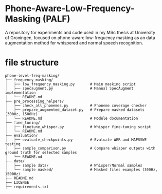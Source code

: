 # Phone-Aware-Low-Frequency-Masking (PALF)
A repository for experiments and code used in my MSc thesis at University of Groningen, focused on phone-aware low-frequency masking as an data augmentation method for whispered and normal speech recognition.

# file structure
```
phone-level-freq-masking/ 
├── frequency_masking/ 
│   ├── low_frequency_masking.py       # Main masking script 
│   ├── specaugment.py                 # Manual SpecAugment implementation 
│   └── README.md                       
├── pre_processing_helpers/ 
│   ├── check_all_phonemes.py          # Phoneme coverage checker 
│   ├── prepare_augmented_dataset.py   # Prepare masked datasets (300Hz, 1500Hz) 
│   └── README.md                      # Module documentation 
├── fine_tuning/ 
│   ├── finetune_whisper.py            # Whisper fine-tuning script 
│   └── README.md                      
├── evaluation/ 
│   ├── evaluate_checkpoints.py        # Evaluate WER and MAPSSWE testing 
│   ├── sample_comparison.py           # Compare whisper outputs with ground truth for selected samples 
│   └── README.md                       
├── data/ 
│   ├── sample data/                   # Whisper/Normal samples
│   └── sample masked/                 # Masked files examples (300Hz, 1500Hz) 
├── README.md                          
├── LICENSE                             
├── requirements.txt                   
